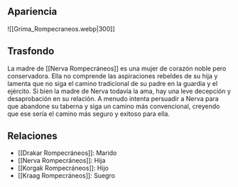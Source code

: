 ## Apariencia
![[Grima_Rompecraneos.webp|300]]

## Trasfondo
La madre de [[Nerva Rompecráneos]] es una mujer de corazón noble pero conservadora. Ella no comprende las aspiraciones rebeldes de su hija y lamenta que no siga el camino tradicional de su padre en la guardia y el ejército. Si bien la madre de Nerva todavía la ama, hay una leve decepción y desaprobación en su relación. A menudo intenta persuadir a Nerva para que abandone su taberna y siga un camino más convencional, creyendo que ese sería el camino más seguro y exitoso para ella.

## Relaciones
- [[Drakar Rompecráneos]]: Marido
- [[Nerva Rompecráneos]]: Hija
- [[Korgak Rompecráneos]]: Hijo
- [[Kraag Rompecráneos]]: Suegro